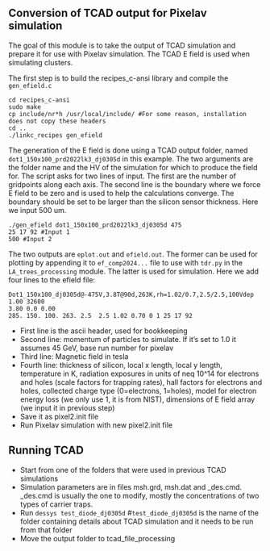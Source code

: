 ## Conversion of TCAD output for Pixelav simulation

The goal of this module is to take the output of TCAD simulation and prepare it for use with Pixelav simulation. The TCAD E field is used when simulating clusters.

The first step is to build the recipes_c-ansi library and compile the `gen_efield.c`
```
cd recipes_c-ansi
sudo make
cp include/nr*h /usr/local/include/ #For some reason, installation does not copy these headers
cd ..
./linkc_recipes gen_efield
```

The generation of the E field is done using a TCAD output folder, named `dot1_150x100_prd2022lk3_dj0305d` in this example. The two arguments are the folder name and the HV of the simulation for which to produce the field for. The script asks for two lines of input. The first are the number of gridpoints along each axis. The second line is the boundary where we force E field to be zero and is used to help the calculations converge. The boundary should be set to be larger than the silicon sensor thickness. Here we input 500 um.
```
./gen_efield dot1_150x100_prd2022lk3_dj0305d 475
25 17 92 #Input 1
500 #Input 2
```

The two outputs are `eplot.out` and `efield.out`. The former can be used for plotting by appending it to `ef_comp2024...` file to use with `tdr.py` in the `LA_trees_processing` module. The latter is used for simulation. Here we add four lines to the efield file:

```
Dot1_150x100_dj0305d@-475V,3.8T@90d,263K,rh=1.02/0.7,2.5/2.5,100Vdep
1.00 32600
3.80 0.0 0.00
285. 150. 100. 263. 2.5  2.5 1.02 0.70 0 1 25 17 92
```

* First line is the ascii header, used for bookkeeping
* Second line: momentum of particles to simulate. If it’s set to 1.0 it assumes 45 GeV, base run number for pixelav
* Third line: Magnetic field in tesla
* Fourth line: thickness of silicon, local x length, local y length, temperature in K, radiation exposures in units of neq 10^14 for electrons and holes (scale factors for trapping rates), hall factors for electrons and  holes, collected charge type (0=electrons, 1=holes), model for electron energy loss (we only use 1, it is from NIST), dimensions of E field array (we input it in previous step)
* Save it as pixel2.init file
* Run Pixelav simulation with new pixel2.init file

## Running TCAD
* Start from one of the folders that were used in previous TCAD simulations
* Simulation parameters are in files msh.grd, msh.dat and _des.cmd. _des.cmd is usually the one to modify, mostly the concentrations of two types of carrier traps.
* Run `dessys test_diode_dj0305d` #`test_diode_dj0305d` is the name of the folder containing details about TCAD simulation and it needs to be run from that folder
* Move the output folder to tcad_file_processing
